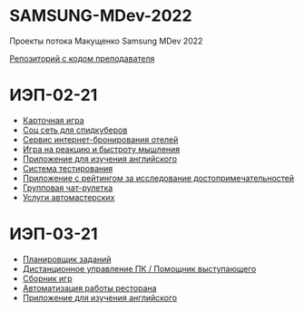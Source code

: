 # SAMSUNG-MDev-2022
Проекты потока Макущенко Samsung MDev 2022

[Репозиторий с кодом преподавателя](https://github.com/CAPCHIK/samsungandroid2021)

# ИЭП-02-21

* [Карточная игра](https://github.com/LuminescentNebula/MyGame)
* [Соц сеть для спидкуберов](https://github.com/alexp0111/Let-scube)
* [Сервис интернет-бронирования отелей](https://github.com/lisseenok/Looking-MDev-2022.git)
* [Игра на реакцию и быстроту мышления](https://github.com/Sinforge/Barabashka_game)
* [Приложение для изучения английского](https://github.com/palyanaff/Samsung_Project_English_Learning)
* [Система тестирования](https://github.com/carbon77/TestingSystemApp)
* [Приложение с рейтингом за исследование достопримечательностей](https://github.com/alex0d/GoCulture)
* [Групповая чат-рулетка](https://github.com/xxavierr404/chatter)
* [Услуги автомастерских](https://github.com/nerazocharovalsya/Samsung_Project_STO)

# ИЭП-03-21

* [Планировщик заданий](https://github.com/Dan1l0s/To-do_list)
* [Дистанционное управление ПК / Помощник выступающего](https://github.com/XurRound/DeskLink)
* [Сборник игр](https://github.com/NikitaSimashkin/Airplane)
* [Автоматизация работы ресторана](https://github.com/LilShkrek/Restaurants_automation.git) 
* [Приложение для изучения английского](https://github.com/palyanaff/Samsung_Project_English_Learning)

<!-- * Проект 1
* Проект 2
* Проект 3 -->
